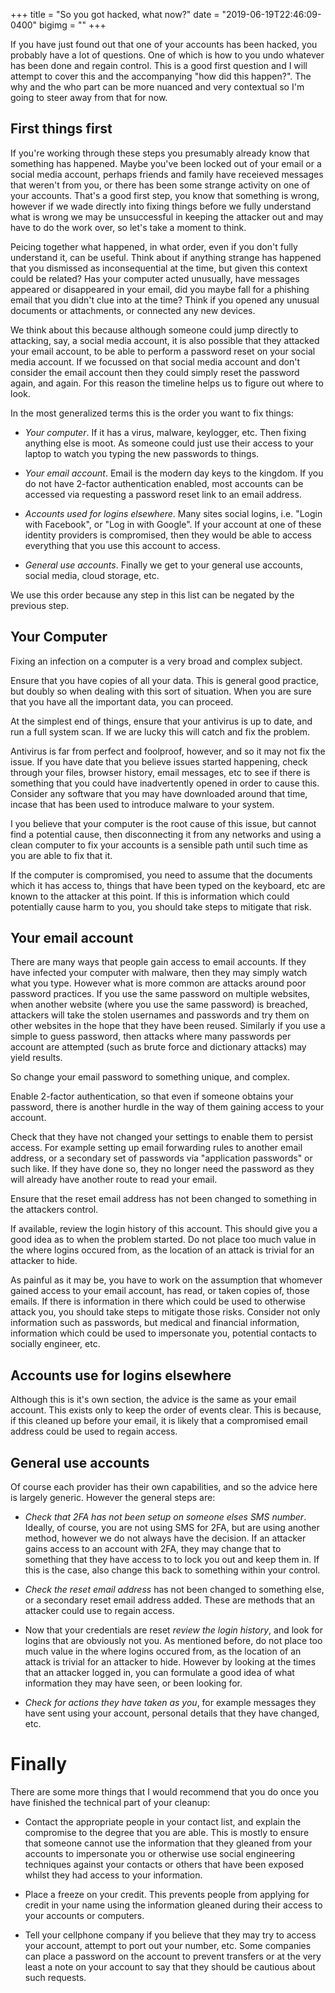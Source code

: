 +++
title = "So you got hacked, what now?"
date = "2019-06-19T22:46:09-0400"
bigimg = ""
+++

If you have just found out that one of your accounts has been hacked, you
probably have a lot of questions.  One of which is how to you undo whatever has
been done and regain control.  This is a good first question and I will attempt
to cover this and the accompanying "how did this happen?".  The why and the who
part can be more nuanced and very contextual so I'm going to steer away from
that for now.

## First things first

If you're working through these steps you presumably already know that
something has happened.  Maybe you've been locked out of your email or a social
media account, perhaps friends and family have receieved messages that weren't
from you, or there has been some strange activity on one of your accounts.
That's a good first step, you know that something is wrong, however if we wade
directly into fixing things before we fully understand what is wrong we may be
unsuccessful in keeping the attacker out and may have to do the work over, so
let's take a moment to think.

Peicing together what happened, in what order, even if you don't fully
understand it, can be useful.  Think about if anything strange has happened
that you dismissed as inconsequential at the time, but given this context could
be related?  Has your computer acted unusually, have messages appeared or
disappeared in your email, did you maybe fall for a phishing email that you
didn't clue into at the time?  Think if you opened any unusual documents or
attachments, or connected any new devices.

We think about this because although someone could jump directly to attacking,
say, a social media account, it is also possible that they attacked your email
account, to be able to perform a password reset on your social media account.
If we focussed on that social media account and don't consider the email
account then they could simply reset the password again, and again.  For this
reason the timeline helps us to figure out where to look.

In the most generalized terms this is the order you want to fix things:

- *Your computer*.  If it has a virus, malware, keylogger, etc.  Then fixing
  anything else is moot.  As someone could just use their access to your laptop
  to watch you typing the new passwords to things.

- *Your email account*.  Email is the modern day keys to the kingdom.  If you do
  not have 2-factor authentication enabled, most accounts can be accessed via
  requesting a password reset link to an email address.

- *Accounts used for logins elsewhere*.  Many sites social logins, i.e. "Login
  with Facebook", or "Log in with Google".  If your account at one of these
  identity providers is compromised, then they would be able to access everything
  that you use this account to access. 

- *General use accounts*.  Finally we get to your general use accounts, social
  media, cloud storage, etc.

We use this order because any step in this list can be negated by the previous
step.


## Your Computer

Fixing an infection on a computer is a very broad and complex subject.

Ensure that you have copies of all your data.  This is general good practice,
but doubly so when dealing with this sort of situation.  When you are sure that
you have all the important data, you can proceed.

At the simplest end of things, ensure that your antivirus is up to date, and
run a full system scan.  If we are lucky this will catch and fix the problem.

Antivirus is far from perfect and foolproof, however, and so it may not fix the
issue.  If you have date that you believe issues started happening, check
through your files, browser history, email messages, etc to see if there is
something that you could have inadvertently opened in order to cause this.
Consider any software that you may have downloaded around that time,
incase that has been used to introduce malware to your system.

I you believe that your computer is the root cause of this issue, but cannot
find a potential cause, then disconnecting it from any networks and using a
clean computer to fix your accounts is a sensible path until such time as you
are able to fix that it.

If the computer is compromised, you need to assume that the documents which it
has access to, things that have been typed on the keyboard, etc are known to
the attacker at this point.  If this is information which could potentially
cause harm to you, you should take steps to mitigate that risk.


## Your email account

There are many ways that people gain access to email accounts.  If they have
infected your computer with malware, then they may simply watch what you type.
However what is more common are attacks around poor password practices.  If you
use the same password on multiple websites, when another website (where you use
the same password) is breached, attackers will take the stolen usernames and
passwords and try them on other websites in the hope that they have been
reused.  Similarly if you use a simple to guess password, then attacks where
many passwords per account are attempted (such as brute force and dictionary
attacks) may yield results.

So change your email password to something unique, and complex.

Enable 2-factor authentication, so that even if someone obtains your password,
there is another hurdle in the way of them gaining access to your account.

Check that they have not changed your settings to enable them to persist
access.  For example setting up email forwarding rules to another email
address, or a secondary set of passwords via "application passwords" or such
like.  If they have done so, they no longer need the password as they will
already have another route to read your email.

Ensure that the reset email address has not been changed to something in the
attackers control.

If available, review the login history of this account.  This should give you a
good idea as to when the problem started.  Do not place too much value in the
where logins occured from, as the location of an attack is trivial for an
attacker to hide.

As painful as it may be, you have to work on the assumption that whomever
gained access to your email account, has read, or taken copies of, those
emails.  If there is information in there which could be used to otherwise
attack you, you should take steps to mitigate those risks.  Consider not only
information such as passwords, but medical and financial information,
information which could be used to impersonate you, potential contacts to
socially engineer, etc.


## Accounts use for logins elsewhere

Although this is it's own section, the advice is the same as your email
account.  This exists only to keep the order of events clear.  This is because,
if this cleaned up before your email, it is likely that a compromised email
address could be used to regain access.


## General use accounts

Of course each provider has their own capabilities, and so the advice here is
largely generic.  However the general steps are:

- *Check that 2FA has not been setup on someone elses SMS number*.  Ideally, of
  course, you are not using SMS for 2FA, but are using another method, however
  we do not always have the decision.  If an attacker gains access to an account
  with 2FA, they may change that to something that they have access to to lock
  you out and keep them in.  If this is the case, also change this back to
  something within your control.

- *Check the reset email address* has not been changed to something else, or a
  secondary reset email address added.  These are methods that an attacker
  could use to regain access.

- Now that your credentials are reset *review the login history*, and look for
  logins that are obviously not you.  As mentioned before, do not place too
  much value in the where logins occured from, as the location of an attack is
  trivial for an attacker to hide.  However by looking at the times that an
  attacker logged in, you can formulate a good idea of what information they may
  have seen, or been looking for.

- *Check for actions they have taken as you*, for example messages they have
  sent using your account, personal details that they have changed, etc.



# Finally

There are some more things that I would recommend that you do once you have finished the technical part of your cleanup:

- Contact the appropriate people in your contact list, and explain the
  compromise to the degree that you are able.  This is mostly to ensure that
  someone cannot use the information that they gleaned from your accounts to
  impersonate you or otherwise use social engineering techniques against your
  contacts or others that have been exposed whilst they had access to your
  information.

- Place a freeze on your credit.  This prevents people from applying for credit
  in your name using the information gleaned during their access to your
  accounts or computers.

- Tell your cellphone company if you believe that they may try to access your
  account, attempt to port out your number, etc.  Some companies can place a
  password on the account to prevent transfers or at the very least a note on
  your account to say that they should be cautious about such requests.
